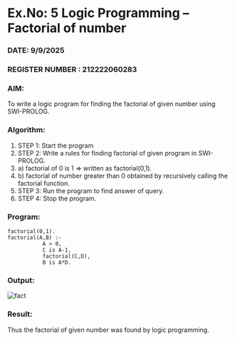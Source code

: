 # Ex.No: 5   Logic Programming – Factorial of number   
### DATE:  9/9/2025                                                                          
### REGISTER NUMBER : 212222060283
### AIM: 
To  write  a logic program for finding the factorial of given number using SWI-PROLOG. 
### Algorithm:
1. STEP 1: Start the program
2. STEP 2:  Write a rules for finding factorial of given program in SWI-PROLOG.
3.   a)	factorial of 0 is 1 => written as factorial(0,1).
4.   b)	factorial of number greater than 0 obtained by recursively calling the factorial    function.
5. STEP 3: Run the program  to find answer of  query.
6. STEP 4: Stop the program.

### Program:
```
factorial(0,1).
factorial(A,B) :-  
           A > 0, 
           C is A-1,
           factorial(C,D),
           B is A*D.
```


### Output:
![fact](https://github.com/user-attachments/assets/ef1176f0-7350-4bf1-9d83-fbb9eab63e5e)



### Result:
Thus the factorial of given number was found by logic programming. 
